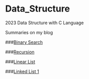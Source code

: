 # Data_Structure
2023 Data Structure with C Language

Summaries on my blog

###[Binary Search](https://helloparzival.tistory.com/entry/Data-Structure-%EC%9D%B4%EB%B6%84-%ED%83%90%EC%83%89Binary-Search)

###[Recursion](https://helloparzival.tistory.com/entry/Data-Structure-%EC%9E%AC%EA%B7%80Recursion)

###[Linear List](https://helloparzival.tistory.com/entry/Data-Structure-%EC%84%A0%ED%98%95-%EB%A6%AC%EC%8A%A4%ED%8A%B8Linear-List)

###[Linked List 1](https://helloparzival.tistory.com/entry/Data-Structure-%EC%97%B0%EA%B2%B0-%EB%A6%AC%EC%8A%A4%ED%8A%B8Linked-List)

###
